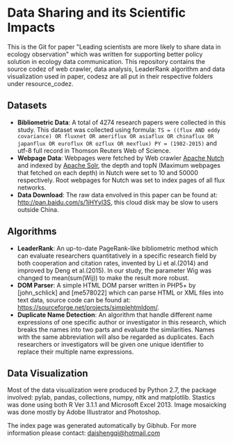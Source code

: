 # Data Sharing and its Scientific Impacts  
This is the Git for paper "Leading scientists are more likely to share data in ecology observation" which was written for supporting better policy solution in ecology data communication. This repository contains the source codez of web crawler, data analysis, LeaderRank algorithm and data visualization used in paper, codesz are all put in their respective folders under resource_codez.

## Datasets
* **Bibliometric Data**: A total of 4274 research papers were collected in this study. This dataset was collected using formula: `TS = ((flux AND eddy covariance) OR fluxnet OR ameriflux OR asiaflux OR chinaflux OR japanflux OR euroflux OR ozflux OR mexflux) PY = (1982-2015)` and utf-8 full record in Thomson Reuters Web of Science.
* **Webpage Data**: Webpages were fetched by Web crawler [Apache Nutch](https://archive.apache.org/dist/nutch/1.9/) and indexed by [Apache Solr](http://lucene.apache.org/solr/), the depth and topN (Maximum webpages that fetched on each depth) in Nutch were set to 10 and 50000 respectively. Root webpages for Nutch was set to index pages of all flux networks.
* **Data Download**: The raw data envolved in this paper can be found at: http://pan.baidu.com/s/1jHYyl3S, this cloud disk may be slow to users outside China.

## Algorithms
* **LeaderRank**: An up-to-date PageRank-like bibliometric method which can evaluate researchers quantitatively in a specific research field by both cooperation and citation rates, invented by Li et al.(2014) and improved by Deng et al.(2015). In our study, the parameter Wig was changed to mean(sum(Wij)) to make the result more robust.
* **DOM Parser**: A simple HTML DOM parser written in PHP5+ by [john_schlick] and [me578022] which can parse HTML or XML files into text data, source code can be found at: https://sourceforge.net/projects/simplehtmldom/.
* **Duplicate Name Detection**: An algorithm that handle different name expressions of one specific author or investigator in this research, which breaks the names into two parts and evaluate the similarities. Names with the same abbreviation will also be regarded as duplicates. Each researchers or investigators will be given one unique identifier to replace their multiple name expressions.

## Data Visualization
Most of the data visualization were produced by Python 2.7, the package involved: pylab, pandas, collections, numpy, nltk and matplotlib. Stastics was done using both R Ver 3.1.1 and Microsoft Excel 2013. Image mosaicking was done mostly by Adobe Illustrator and Photoshop.

The index page was generated automatically by Gibhub. For more information please contact: daishengqi@hotmail.com
